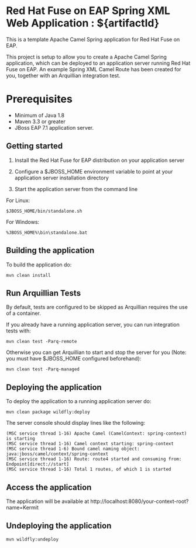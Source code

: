 Red Hat Fuse on EAP Spring XML Web Application : ${artifactId}
==============================================

This is a template Apache Camel Spring application for Red Hat Fuse on EAP.

This project is setup to allow you to create a Apache Camel Spring application, which can be deployed to an application
server running Red Hat Fuse on EAP. An example Spring XML Camel Route has been created for you, together with an Arquillian
integration test.

Prerequisites
=============

* Minimum of Java 1.8
* Maven 3.3 or greater
* JBoss EAP 7.1 application server.


Getting started
---------------

1. Install the Red Hat Fuse for EAP distribution on your application server

2. Configure a $JBOSS_HOME environment variable to point at your application server installation directory

3. Start the application server from the command line

For Linux:

    $JBOSS_HOME/bin/standalone.sh

For Windows:

    %JBOSS_HOME%\bin\standalone.bat


Building the application
------------------------

To build the application do:

    mvn clean install


Run Arquillian Tests
--------------------

By default, tests are configured to be skipped as Arquillian requires the use of a container.

If you already have a running application server, you can run integration tests with:

    mvn clean test -Parq-remote

Otherwise you can get Arquillian to start and stop the server for you (Note: you must have $JBOSS_HOME configured beforehand):

    mvn clean test -Parq-managed


Deploying the application
-------------------------

To deploy the application to a running application server do:

    mvn clean package wildfly:deploy

The server console should display lines like the following:

    (MSC service thread 1-16) Apache Camel (CamelContext: spring-context) is starting
    (MSC service thread 1-16) Camel context starting: spring-context
    (MSC service thread 1-6) Bound camel naming object: java:jboss/camel/context/spring-context
    (MSC service thread 1-16) Route: route4 started and consuming from: Endpoint[direct://start]
    (MSC service thread 1-16) Total 1 routes, of which 1 is started


Access the application
----------------------

The application will be available at http://localhost:8080/your-context-root?name=Kermit


Undeploying the application
---------------------------

    mvn wildfly:undeploy
